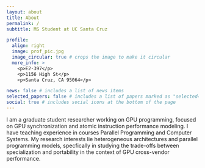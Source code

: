 ```yaml
---
layout: about
title: About
permalink: /
subtitle: MS Student at UC Santa Cruz

profile:
  align: right
  image: prof_pic.jpg
  image_circular: true # crops the image to make it circular
  more_info: >
    <p>E2-397</p>
    <p>1156 High St</p>
    <p>Santa Cruz, CA 95064</p>

news: false # includes a list of news items
selected_papers: false # includes a list of papers marked as "selected={true}"
social: true # includes social icons at the bottom of the page
---
```


I am a graduate student researcher working on GPU programming, focused on GPU synchronization and atomic instruction performance modeling. I have teaching experience in courses Parallel Programming and Computer Systems. My research interests lie heterogeneous architectures and parallel programming models, specfically in studying the trade-offs between specialization and portability in the context of GPU cross-vendor performance.

